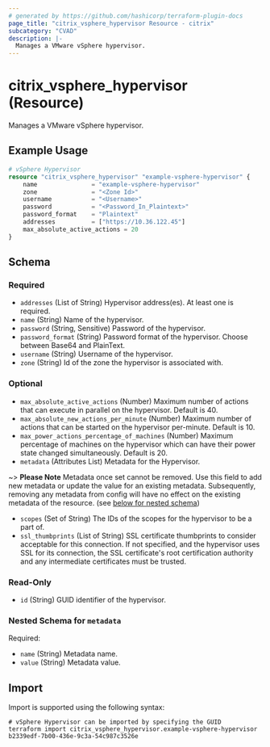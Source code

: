 ```yaml
---
# generated by https://github.com/hashicorp/terraform-plugin-docs
page_title: "citrix_vsphere_hypervisor Resource - citrix"
subcategory: "CVAD"
description: |-
  Manages a VMware vSphere hypervisor.
---
```


# citrix_vsphere_hypervisor (Resource)

Manages a VMware vSphere hypervisor.

## Example Usage

```terraform
# vSphere Hypervisor
resource "citrix_vsphere_hypervisor" "example-vsphere-hypervisor" {
    name               = "example-vsphere-hypervisor"
    zone               = "<Zone Id>"
    username           = "<Username>"
    password           = "<Password_In_Plaintext>"
    password_format    = "Plaintext"
    addresses          = ["https://10.36.122.45"]
    max_absolute_active_actions = 20
}
```

<!-- schema generated by tfplugindocs -->
## Schema

### Required

- `addresses` (List of String) Hypervisor address(es). At least one is required.
- `name` (String) Name of the hypervisor.
- `password` (String, Sensitive) Password of the hypervisor.
- `password_format` (String) Password format of the hypervisor. Choose between Base64 and PlainText.
- `username` (String) Username of the hypervisor.
- `zone` (String) Id of the zone the hypervisor is associated with.

### Optional

- `max_absolute_active_actions` (Number) Maximum number of actions that can execute in parallel on the hypervisor. Default is 40.
- `max_absolute_new_actions_per_minute` (Number) Maximum number of actions that can be started on the hypervisor per-minute. Default is 10.
- `max_power_actions_percentage_of_machines` (Number) Maximum percentage of machines on the hypervisor which can have their power state changed simultaneously. Default is 20.
- `metadata` (Attributes List) Metadata for the Hypervisor.

~> **Please Note** Metadata once set cannot be removed. Use this field to add new metadata or update the value for an existing metadata. Subsequently, removing any metadata from config will have no effect on the existing metadata of the resource. (see [below for nested schema](#nestedatt--metadata))
- `scopes` (Set of String) The IDs of the scopes for the hypervisor to be a part of.
- `ssl_thumbprints` (List of String) SSL certificate thumbprints to consider acceptable for this connection.  If not specified, and the hypervisor uses SSL for its connection, the SSL certificate's root certification authority and any intermediate certificates must be trusted.

### Read-Only

- `id` (String) GUID identifier of the hypervisor.

<a id="nestedatt--metadata"></a>
### Nested Schema for `metadata`

Required:

- `name` (String) Metadata name.
- `value` (String) Metadata value.

## Import

Import is supported using the following syntax:

```shell
# vSphere Hypervisor can be imported by specifying the GUID
terraform import citrix_vsphere_hypervisor.example-vsphere-hypervisor b2339edf-7b00-436e-9c3a-54c987c3526e
```